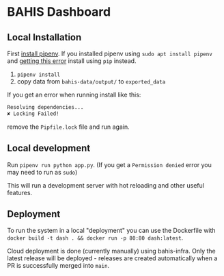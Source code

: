 # BAHIS Dashboard

## Local Installation

First [install pipenv](https://pipenv.pypa.io/). If you installed pipenv using `sudo apt install pipenv` and [getting this error](https://github.com/pypa/pipenv/issues/5133) install using `pip` instead.

1. `pipenv install`
2. copy data from `bahis-data/output/` to `exported_data`

If you get an error when running install like this:

```bash
Resolving dependencies...
✘ Locking Failed!
```

remove the `Pipfile.lock` file and run again.

## Local development

Run `pipenv run python app.py`. (If you get a `Permission denied` error you may need to run as `sudo`)

This will run a development server with hot reloading and other useful features.

## Deployment

To run the system in a local "deployment" you can use the Dockerfile with `docker build -t dash . && docker run -p 80:80 dash:latest`.

Cloud deployment is done (currently manually) using bahis-infra. Only the latest release will be deployed - releases are created automatically when a PR is successfully merged into `main`.
